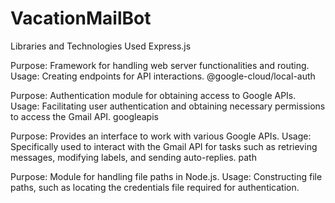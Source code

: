 # VacationMailBot 

Libraries and Technologies Used
Express.js

Purpose: Framework for handling web server functionalities and routing.
Usage: Creating endpoints for API interactions.
@google-cloud/local-auth

Purpose: Authentication module for obtaining access to Google APIs.
Usage: Facilitating user authentication and obtaining necessary permissions to access the Gmail API.
googleapis

Purpose: Provides an interface to work with various Google APIs.
Usage: Specifically used to interact with the Gmail API for tasks such as retrieving messages, modifying labels, and sending auto-replies.
path

Purpose: Module for handling file paths in Node.js.
Usage: Constructing file paths, such as locating the credentials file required for authentication.
